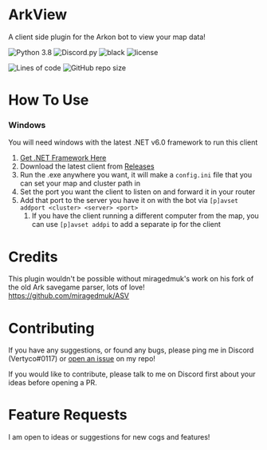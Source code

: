 # ArkView

A client side plugin for the Arkon bot to view your map data!

![Python 3.8](https://img.shields.io/badge/python-v3.11-orange?style=for-the-badge)
![Discord.py](https://img.shields.io/badge/discord-py-blue?style=for-the-badge)
![black](https://img.shields.io/badge/style-black-000000?style=for-the-badge&?link=https://github.com/psf/black)
![license](https://img.shields.io/github/license/Vertyco/arkview?style=for-the-badge)

![Lines of code](https://img.shields.io/tokei/lines/github/Vertyco/arkview?color=yellow&label=Lines&style=for-the-badge)
![GitHub repo size](https://img.shields.io/github/repo-size/Vertyco/arkview?color=blueviolet&style=for-the-badge)

# How To Use

### Windows
You will need windows with the latest .NET v6.0 framework to run this client
1. [Get .NET Framework Here](https://dotnet.microsoft.com/en-us/download)
2. Download the latest client from [Releases](https://github.com/vertyco/arkview/releases)
3. Run the .exe anywhere you want, it will make a `config.ini` file that you can set your map and cluster path in
4. Set the port you want the client to listen on and forward it in your router
5. Add that port to the server you have it on with the bot via `[p]avset addport <cluster> <server> <port>`
   1. If you have the client running a different computer from the map, you can use `[p]avset addpi` to add a separate ip for the client

# Credits
This plugin wouldn't be possible without miragedmuk's work on his fork of the old Ark savegame parser, lots of love!
https://github.com/miragedmuk/ASV

# Contributing

If you have any suggestions, or found any bugs, please ping me in Discord (Vertyco#0117)
or [open an issue](https://github.com/vertyco/arkview/issues) on my repo!

If you would like to contribute, please talk to me on Discord first about your ideas before opening a PR.

# Feature Requests

I am open to ideas or suggestions for new cogs and features!

